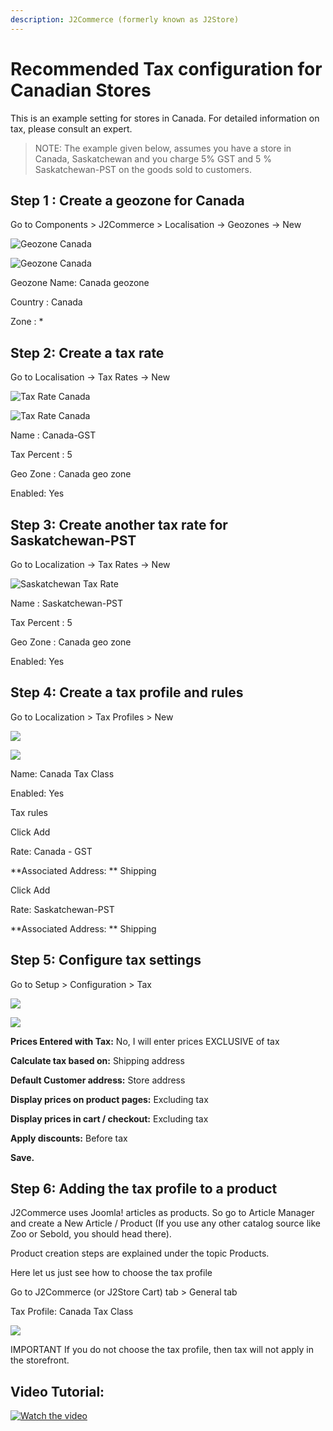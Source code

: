 ```yaml
---
description: J2Commerce (formerly known as J2Store)
---
```


# Recommended Tax configuration for Canadian Stores

This is an example setting for stores in Canada. For detailed information on tax, please consult an expert.

> NOTE: The example given below, assumes you have a store in Canada, Saskatchewan and you charge 5% GST and 5 % Saskatchewan-PST on the goods sold to customers.

## Step 1 : Create a geozone for Canada <a href="#step-1--create-a-geozone-for-texas" id="step-1--create-a-geozone-for-texas"></a>

Go to Components > J2Commerce > Localisation -> Geozones -> New

![Geozone Canada](<../../assets/geo-zone (1).webp>)

![Geozone Canada](<../../assets/geo-zone-canada.webp>)

Geozone Name: Canada geozone

Country : Canada

Zone : \*

## Step 2: Create a tax rate <a href="#step-2-create-a-tax-rate" id="step-2-create-a-tax-rate"></a>

Go to Localisation -> Tax Rates -> New

![Tax Rate Canada](<../../assets/tax-rate (1).webp>)

![Tax Rate Canada](<../../assets/tax-rate-canada.webp>)

Name : Canada-GST

Tax Percent : 5

Geo Zone : Canada geo zone

Enabled: Yes

## Step 3: Create another tax rate for Saskatchewan-PST <a href="#step-3-create-another-tax-rate-for-saskatchewan-pst" id="step-3-create-another-tax-rate-for-saskatchewan-pst"></a>

Go to Localization -> Tax Rates -> New

![Saskatchewan Tax Rate](<../../assets/tax-rate-canada1.webp>)

Name : Saskatchewan-PST

Tax Percent : 5

Geo Zone : Canada geo zone

Enabled: Yes

## Step 4: Create a tax profile and rules <a href="#step-4-create-a-tax-profile-and-rules" id="step-4-create-a-tax-profile-and-rules"></a>

Go to Localization  > Tax Profiles  > New

![](<../../assets/tax-profile (1).webp>)

![](<../../assets/tax-profile-canada.webp>)

Name: Canada Tax Class

Enabled: Yes

Tax rules

Click Add

Rate: Canada - GST

\*\*Associated Address: \*\* Shipping

Click Add

Rate: Saskatchewan-PST

\*\*Associated Address: \*\* Shipping

## Step 5: Configure tax settings <a href="#step-5-configure-tax-settings" id="step-5-configure-tax-settings"></a>

Go to Setup  > Configuration  > Tax

![](<../../assets/tax-config.webp>)

![](<../../assets/tax-config1.webp>)

**Prices Entered with Tax:** No, I will enter prices EXCLUSIVE of tax

**Calculate tax based on:** Shipping address

**Default Customer address:** Store address

**Display prices on product pages:** Excluding tax

**Display prices in cart / checkout:** Excluding tax

**Apply discounts:** Before tax

**Save.**

## Step 6: Adding the tax profile to a product <a href="#step-6-create-a-product-and-choose-the-tax-profile" id="step-6-create-a-product-and-choose-the-tax-profile"></a>

J2Commerce uses Joomla! articles as products. So go to Article Manager and create a New Article / Product (If you use any other catalog source like Zoo or Sebold, you should head there).

Product creation steps are explained under the topic Products.

Here let us just see how to choose the tax profile

Go to J2Commerce (or J2Store Cart) tab > General tab

Tax Profile: Canada Tax Class

![](<../../assets/j2store-tax.webp>)

IMPORTANT If you do not choose the tax profile, then tax will not apply in the storefront.

## Video Tutorial: <a href="#video-tutorial" id="video-tutorial"></a>

[![Watch the video](https://img.youtube.com/vi/bchu7-Zysb8/hqdefault.jpg)](https://www.youtube.com/watch?v=bchu7-Zysb8)
